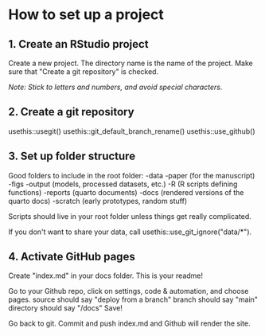 # How to set up a project

## 1. Create an RStudio project

Create a new project. The directory name is the name of the project.
Make sure that "Create a git repository" is checked.

*Note: Stick to letters and numbers, and avoid special characters.*

## 2. Create a git repository

usethis::usegit() usethis::git_default_branch_rename()
usethis::use_github()

## 3. Set up folder structure

Good folders to include in the root folder: -data -paper (for the
manuscript) -figs -output (models, processed datasets, etc.) -R (R
scripts defining functions) -reports (quarto documents) -docs (rendered
versions of the quarto docs) -scratch (early prototypes, random stuff)

Scripts should live in your root folder unless things get really
complicated.

If you don't want to share your data, call
usethis::use_git_ignore("data/\*").

## 4. Activate GitHub pages

Create "index.md" in your docs folder. This is your readme!

Go to your Github repo, click on settings, code & automation, and choose
pages. source should say "deploy from a branch" branch should say "main"
directory should say "/docs" Save!

Go back to git. Commit and push index.md and Github will render the
site.
